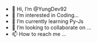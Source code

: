 - 👋 Hi, I’m @YungDev92
- 👀 I’m interested in Coding...
- 🌱 I’m currently learning Py-Js
- 💞️ I’m looking to collaborate on ...
- 📫 How to reach me ...

<!---
YungDev92/YungDev92 is a ✨ special ✨ repository because its `README.md` (this file) appears on your GitHub profile.
You can click the Preview link to take a look at your changes.
--->
